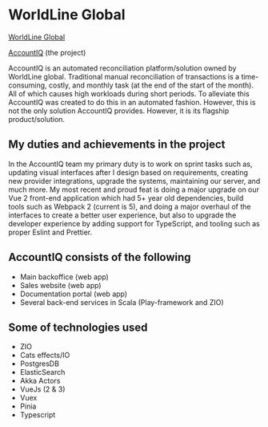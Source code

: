 # WorldLine Global

[WorldLine Global](https://worldline.com/)

[AccountIQ](https://home.accountiq.io/) (the project)

AccountIQ is an automated reconciliation platform/solution owned by WorldLine global.
Traditional manual reconciliation of transactions is a time-consuming, costly, and monthly task (at the end of the start of the month).
All of which causes high workloads during short periods. To alleviate this AccountIQ was created to do this in an automated fashion.
However, this is not the only solution AccountIQ provides. However, it is its flagship product/solution.

## My duties and achievements in the project

In the AccountIQ team my primary duty is to work on sprint tasks
such as, updating visual interfaces after I design based on requirements,
creating new provider integrations,
upgrade the systems, maintaining our server, and much more.
My most recent and proud feat is doing a major upgrade on our
Vue 2 front-end application which had 5+ year old dependencies,
build tools such as Webpack 2 (current is 5), and doing a major
overhaul of the interfaces to create a better user experience,
but also to upgrade the developer experience by adding support
for TypeScript, and tooling such as proper Eslint and Prettier.

## AccountIQ consists of the following

- Main backoffice (web app)
- Sales website (web app)
- Documentation portal (web app)
- Several back-end services in Scala (Play-framework and ZIO)

## Some of technologies used

- ZIO
- Cats effects/IO
- PostgresDB
- ElasticSearch
- Akka Actors
- VueJs (2 & 3)
- Vuex
- Pinia
- Typescript
